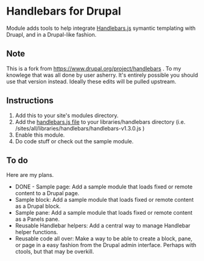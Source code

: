 Handlebars for Drupal
=====================

Module adds tools to help integrate [Handlebars.js](http://handlebarsjs.com/) symantic templating with Druapl, and in a Drupal-like fashion.

Note
----

This is a fork from https://www.drupal.org/project/handlebars . To my knowlege that was all done by user asherry. It's entirely possible you should use that version instead. Ideally these edits will be pulled upstream.

Instructions
------------

1. Add this to your site's modules directory.
2. Add the [handlebars.js file](http://handlebarsjs.com/) to your libraries/handlebars directory (i.e. /sites/all/libraries/handlebars/handlebars-v1.3.0.js )
3. Enable this module.
4. Do code stuff or check out the sample module.

To do
-----

Here are my plans.

* DONE - Sample page: Add a sample module that loads fixed or remote content to a Drupal page.
* Sample block: Add a sample module that loads fixed or remote content as a Drupal block.
* Sample pane: Add a sample module that loads fixed or remote content as a Panels pane.
* Reusable Handlebar helpers: Add a central way to manage Handlebar helper functions.
* Reusable code all over: Make a way to be able to create a block, pane, or page in a easy fashion from the Drupal admin interface. Perhaps with ctools, but that may be overkill.